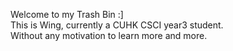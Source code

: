 Welcome to my Trash Bin :]  
This is Wing, currently a CUHK CSCI year3 student.  
Without any motivation to learn more and more.  